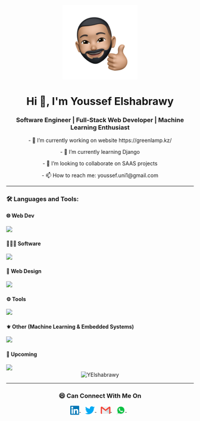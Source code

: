 <p align="center">
    <img width="200" src="https://github.com/YElshabrawy/YElshabrawy/blob/main/me.PNG">
</p>
<h1 align="center">Hi 👋, I'm Youssef Elshabrawy</h1>
<h3 align="center">Software Engineer | Full-Stack Web Developer | Machine Learning Enthusiast</h3>

<div align="center">
  <p>- 🔭 I’m currently working on website <span>https://greenlamp.kz/</span></p>
  <p>- 🌱 I’m currently learning Django </p>
  <p>- 👯 I’m looking to collaborate on SAAS projects</p>
  <p>- 📫 How to reach me: <span>youssef.uni1@gmail.com</span></p>
</div>

<hr/>

### :hammer_and_wrench: Languages and Tools:
#### 🌐 Web Dev
<img src="https://skillicons.dev/icons?i=html,css,js,ts,react,redux,nextjs,tailwind,bootstrap,nodejs,express,mongodb,mysql,postgres,prisma,sqlite,wordpress,aws,vercel,firebase,supabase&perline=9" />

#### 🧑🏻‍💻 Software
<img src="https://skillicons.dev/icons?i=c,cs,cpp,linux,docker,nginx,vim,bash,java&perline=9" />

#### 🎨 Web Design
<img src="https://skillicons.dev/icons?i=figma,xd" />

#### ⚙️ Tools
<img src="https://skillicons.dev/icons?i=git,vscode,postman,neovim,powershell,latex&perline=9" />

#### ⚜️ Other (Machine Learning & Embedded Systems)
<img src="https://skillicons.dev/icons?i=py,tensorflow,matlab,arduino,raspberrypi&perline=9" />

#### 🚧 Upcoming
<img src="https://skillicons.dev/icons?i=django,graphql&perline=9" />

<div align="center" height="200">
<!--   <img src="https://github-readme-stats.vercel.app/api?hide_title=false&hide_rank=false&show_icons=true&include_all_commits=true&count_private=true&disable_animations=false&theme=light&locale=en&hide_border=false&username=YElshabrawy" height="175" alt="stats graph"    /> -->
<img src="https://github-readme-streak-stats.herokuapp.com/?user=YElshabrawy&theme=light" alt="YElshabrawy"  />
</div>

<hr/>

  <div align="center">
  <h3><b>😄 Can Connect With Me On</b></h3>
  </div>
<p align="center">
<a href="https://www.linkedin.com/in/yielshabrawy/" target="_blank">
  <img align="center" alt="Youssef Islam | Linkedin" width="24px" src="https://github.com/SatYu26/SatYu26/blob/master/Assets/Linkedin.svg"/>
</a> &nbsp;&nbsp;
<a href="https://twitter.com/YIElshabrawy" target="_blank">
  <img align="center" alt="Youssef Islam | Twitter" width="26px" src="https://github.com/SatYu26/SatYu26/blob/master/Assets/Twitter.svg"/>
</a> &nbsp;&nbsp;
<a href="mailto:youssef.uni1@gmail.com" >
  <img align="center" alt="Youssef Islam | Gmail" width="26px" src="https://github.com/SatYu26/SatYu26/blob/master/Assets/Gmail.svg"/>
</a> &nbsp;&nbsp;
<a href="https://wa.me/201157770687" target="_blank">
    <img align="center" alt="Youssef Islam | Whatsapp" width="24px" src="https://github.com/appicons/Whatsapp/blob/master/icons/whatsapp_194x194.png"/>
</a> &nbsp;&nbsp;
</p>
</div>
